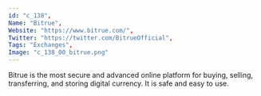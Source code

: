 ```yaml
--- 
id: "c_138", 
Name: "Bitrue", 
Website: "https://www.bitrue.com/", 
Twitter: "https://twitter.com/BitrueOfficial", 
Tags: "Exchanges", 
Image: "c_138_00_bitrue.png" 
--- 
```

<!--lang:en--> 
Bitrue is the most secure and advanced online platform for buying, selling, transferring, and storing digital currency. It is safe and easy to use.
<!--lang:es--] 
Bitrue es la plataforma en línea más segura y avanzada para comprar, vender, transferir y almacenar moneda digital. Es seguro y fácil de usar.
<!--lang:de--] 
Bitrue ist die sicherste und fortschrittlichste Online-Plattform für den Kauf, Verkauf, Transfer und die Speicherung digitaler Währungen. Es ist sicher und einfach zu bedienen.
<!--lang:fr--] 
Bitrue est la plateforme en ligne la plus sécurisée et la plus avancée pour acheter, vendre, transférer et stocker de la monnaie numérique. Il est sûr et facile à utiliser.
<!--lang:pl--] 
Bitrue to najbardziej bezpieczna i zaawansowana platforma internetowa do kupowania, sprzedawania, przesyłania i przechowywania cyfrowej waluty. Jest bezpieczny i łatwy w użyciu.
<!--lang:uk--] 
Bitrue — це найбезпечніша та передова онлайн-платформа для купівлі, продажу, переказу та зберігання цифрової валюти. Він безпечний і простий у використанні.
[!--lang:*--> 
